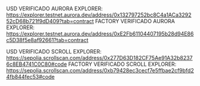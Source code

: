 USD VERIFICADO AURORA EXPLORER: https://explorer.testnet.aurora.dev/address/0x132797252bc8C4a1ACa329252cD68b721f9dD409?tab=contract
FACTORY VERIFICADO AURORA EXPLORER: https://explorer.testnet.aurora.dev/address/0xE2Fb61104407195b28d94E86c5D38f5e8af92661?tab=contract

USD VERIFICADO SCROLL EXPLORER: https://sepolia.scrollscan.com/address/0x277D63D182CF75Ae91A32b82376c8EB4741C0C80#code
FACTORY VERIFICADO SCROLL EXPLORER: https://sepolia.scrollscan.com/address/0xb79428ec3cecf7e5ffbae2cf9bfd24fb844fec53#code

